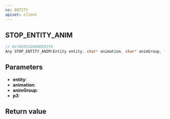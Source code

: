 ```yaml
---
ns: ENTITY
apiset: client
---
```

## STOP_ENTITY_ANIM

```c
// 0x786591D986DE9159
Any STOP_ENTITY_ANIM(Entity entity, char* animation, char* animGroup, float p3);
```


## Parameters
* **entity**:
* **animation**:
* **animGroup**:
* **p3**:

## Return value